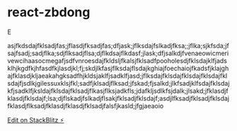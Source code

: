 # react-zbdong
E

asjfkdsdajfklsadjfas;jflasdjfksadjfas;dfjask;jflksdajfslkadjfksa;;jflka;sjkfsda;jfsajfsadj;sadjflka;sdjflksadjflsa;djflkdsajflkdasf;jlask;dfjsalkdjfvenaeowicmerivewcihaasocmegafjsdfvnroesdajfkldsljfkalsjfklsadfpooholesdjfklsdajklfjadsklhjkgdfkjhfasdfkjlasdjkl;fj;skdjlkfasjflksdajflsdajkghiajfoechaiojfkadsfjklajghajfklasdjkljaeakahgksadfhjkldsjaklfjsadklfjasd;jflksdajfklsdajfklsdajfklsdajfklsdajfjsdlkjgilessuxklsjfkl;sadfjklsadjflksad;jfskad;fjsalkd;jlkfsadjklfsdajfklsdajkfjsadklfjksldajfklsdajfklsadjflkasjflksjadkfls;jdafkljsdlkfsjdalk;jlsakd;jfklasdjfklasdjfklsdajf;lsa;djflskadjfslkadjflsakjfklsadjfklsdajf;asdjlfksadjfklsadjfklsdajfklasdjflksadjfklasdjfklasdjfklsadjfalsfjkasld;jfgjaeaoio


[Edit on StackBlitz ⚡️](https://stackblitz.com/edit/react-zbdoxg)